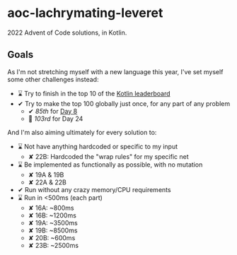 # aoc-lachrymating-leveret

2022 Advent of Code solutions, in Kotlin.

## Goals

As I'm not stretching myself with a new language this year, I've set myself some other challenges instead:

- ⌛ Try to finish in the top 10 of
  the [Kotlin leaderboard](https://adventofcode.com/2022/leaderboard/private/view/236080)
- ✔ Try to make the top 100 globally just once, for any part of any problem
    - ✔ *85th* for [Day 8](https://adventofcode.com/2022/leaderboard/day/8)
    - 🤏 *103rd* for Day 24

And I'm also aiming ultimately for every solution to:

- ⌛ Not have anything hardcoded or specific to my input
    - ✘ 22B: Hardcoded the "wrap rules" for my specific net
- ⌛ Be implemented as functionally as possible, with no mutation
    - ✘ 19A & 19B
    - ✘ 22A & 22B
- ✔ Run without any crazy memory/CPU requirements
- ⌛ Run in <500ms (each part)
    - ✘ 16A: ~800ms
    - ✘ 16B: ~1200ms
    - ✘ 19A: ~3500ms
    - ✘ 19B: ~8500ms
    - ✘ 20B: ~600ms
    - ✘ 23B: ~2500ms